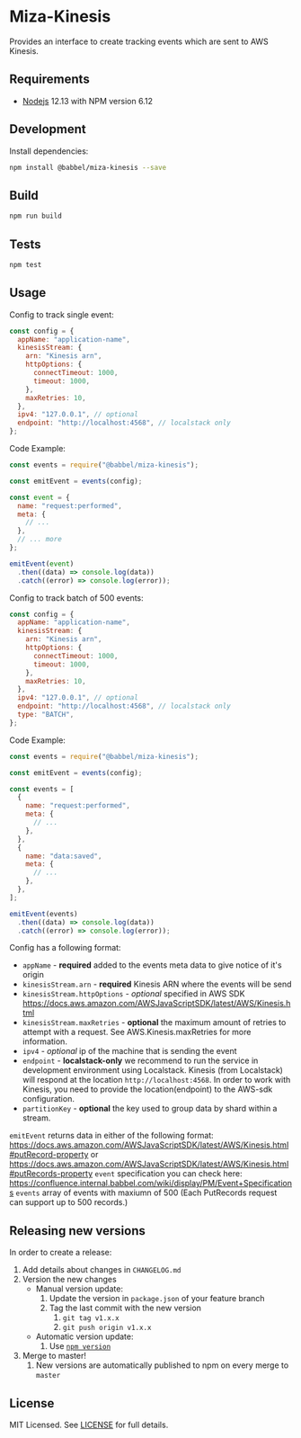 # Miza-Kinesis

Provides an interface to create tracking events which are sent to AWS Kinesis.

## Requirements

- [Nodejs](https://nodejs.org/en/download/) 12.13 with NPM version 6.12

## Development

Install dependencies:

```bash
npm install @babbel/miza-kinesis --save
```

## Build

```bash
npm run build
```

## Tests

```bash
npm test
```

## Usage

Config to track single event:

```js
const config = {
  appName: "application-name",
  kinesisStream: {
    arn: "Kinesis arn",
    httpOptions: {
      connectTimeout: 1000,
      timeout: 1000,
    },
    maxRetries: 10,
  },
  ipv4: "127.0.0.1", // optional
  endpoint: "http://localhost:4568", // localstack only
};
```

Code Example:

```js
const events = require("@babbel/miza-kinesis");

const emitEvent = events(config);

const event = {
  name: "request:performed",
  meta: {
    // ...
  },
  // ... more
};

emitEvent(event)
  .then((data) => console.log(data))
  .catch((error) => console.log(error));
```

Config to track batch of 500 events:

```js
const config = {
  appName: "application-name",
  kinesisStream: {
    arn: "Kinesis arn",
    httpOptions: {
      connectTimeout: 1000,
      timeout: 1000,
    },
    maxRetries: 10,
  },
  ipv4: "127.0.0.1", // optional
  endpoint: "http://localhost:4568", // localstack only
  type: "BATCH",
};
```

Code Example:

```js
const events = require("@babbel/miza-kinesis");

const emitEvent = events(config);

const events = [
  {
    name: "request:performed",
    meta: {
      // ...
    },
  },
  {
    name: "data:saved",
    meta: {
      // ...
    },
  },
];

emitEvent(events)
  .then((data) => console.log(data))
  .catch((error) => console.log(error));
```

Config has a following format:

- `appName` - **required** added to the events meta data to give notice of it's origin
- `kinesisStream.arn` - **required** Kinesis ARN where the events will be send
- `kinesisStream.httpOptions` - _optional_ specified in AWS SDK https://docs.aws.amazon.com/AWSJavaScriptSDK/latest/AWS/Kinesis.html
- `kinesisStream.maxRetries` - **optional** the maximum amount of retries to attempt with a request. See AWS.Kinesis.maxRetries for more information.
- `ipv4` - _optional_ ip of the machine that is sending the event
- `endpoint` - **localstack-only** we recommend to run the service in development environment using Localstack. Kinesis (from Localstack) will respond at the location `http://localhost:4568`. In order to work with Kinesis, you need to provide the location(endpoint) to the AWS-sdk configuration.
- `partitionKey` - **optional** the key used to group data by shard within a stream.

`emitEvent` returns data in either of the following format: https://docs.aws.amazon.com/AWSJavaScriptSDK/latest/AWS/Kinesis.html#putRecord-property or https://docs.aws.amazon.com/AWSJavaScriptSDK/latest/AWS/Kinesis.html#putRecords-property
`event` specification you can check here: https://confluence.internal.babbel.com/wiki/display/PM/Event+Specifications
`events` array of events with maxiumn of 500 (Each PutRecords request can support up to 500 records.)

## Releasing new versions

In order to create a release:

1. Add details about changes in `CHANGELOG.md`
1. Version the new changes
   - Manual version update:
     1. Update the version in `package.json` of your feature branch
     1. Tag the last commit with the new version
        1. `git tag v1.x.x`
        1. `git push origin v1.x.x`
   - Automatic version update:
     1. Use [`npm version`](https://docs.npmjs.com/cli/version)
1. Merge to master!
   1. New versions are automatically published to npm on every merge to `master`

## License

MIT Licensed. See [LICENSE](https://github.com/babbel/mize-kinesis/blob/master/LICENSE) for full details.
